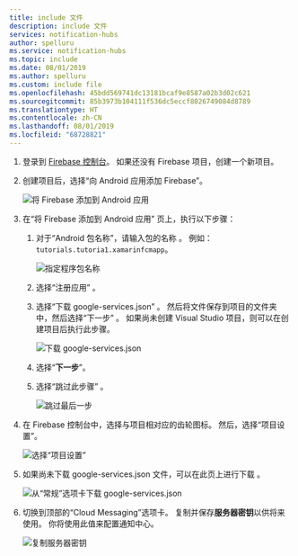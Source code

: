 ```yaml
---
title: include 文件
description: include 文件
services: notification-hubs
author: spelluru
ms.service: notification-hubs
ms.topic: include
ms.date: 08/01/2019
ms.author: spelluru
ms.custom: include file
ms.openlocfilehash: 45bdd569741dc13181bcaf9e8587a02b3d02c621
ms.sourcegitcommit: 85b3973b104111f536dc5eccf8026749084d8789
ms.translationtype: HT
ms.contentlocale: zh-CN
ms.lasthandoff: 08/01/2019
ms.locfileid: "68728821"
---
```

1. 登录到 [Firebase 控制台](https://firebase.google.com/console/)。 如果还没有 Firebase 项目，创建一个新项目。
2. 创建项目后，选择“向 Android 应用添加 Firebase”。  

    ![将 Firebase 添加到 Android 应用](./media/notification-hubs-enable-firebase-cloud-messaging/notification-hubs-add-firebase-to-android-app.png)

3. 在“将 Firebase 添加到 Android 应用”  页上，执行以下步骤： 
    1. 对于“Android 包名称”，请输入包的名称  。 例如：`tutorials.tutoria1.xamarinfcmapp`。 

        ![指定程序包名称](./media/notification-hubs-enable-firebase-cloud-messaging/specify-package-name-fcm-settings.png)
    2. 选择“注册应用”  。  
    1. 选择“下载 google-services.json”  。 然后将文件保存到项目的文件夹中，然后选择“下一步”  。 如果尚未创建 Visual Studio 项目，则可以在创建项目后执行此步骤。 

        ![下载 google-services.json](./media/notification-hubs-enable-firebase-cloud-messaging/download-google-service-button.png)
    6. 选择“**下一步**”。 
    7. 选择“跳过此步骤”  。 

        ![跳过最后一步](./media/notification-hubs-enable-firebase-cloud-messaging/skip-this-step.png)
8. 在 Firebase 控制台中，选择与项目相对应的齿轮图标。 然后，选择“项目设置”。 

    ![选择“项目设置”](./media/notification-hubs-enable-firebase-cloud-messaging/notification-hubs-firebase-console-project-settings.png)
4. 如果尚未下载 google-services.json 文件，可以在此页上进行下载  。 

    ![从“常规”选项卡下载 google-services.json](./media/notification-hubs-enable-firebase-cloud-messaging/download-google-services-json-general-page.png)
1. 切换到顶部的“Cloud Messaging”选项卡。  复制并保存**服务器密钥**以供将来使用。 你将使用此值来配置通知中心。

    ![复制服务器密钥](./media/notification-hubs-enable-firebase-cloud-messaging/server-key.png)
